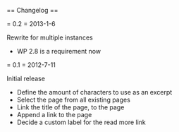 == Changelog ==

= 0.2 =
2013-1-6

Rewrite for multiple instances

* WP 2.8 is a requirement now

= 0.1 =
2012-7-11

Initial release

* Define the amount of characters to use as an excerpt
* Select the page from all existing pages
* Link the title of the page, to the page
* Append a link to the page
* Decide a custom label for the read more link